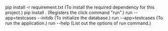 pip install -r requirement.txt (To install the required dependency for this project.)
pip install . (Registers the click command "run".)
run --app=testcases --initdb (To initialize the database.)
run --app=testcases (To run the application.)
run --help (List out the options of run command.)